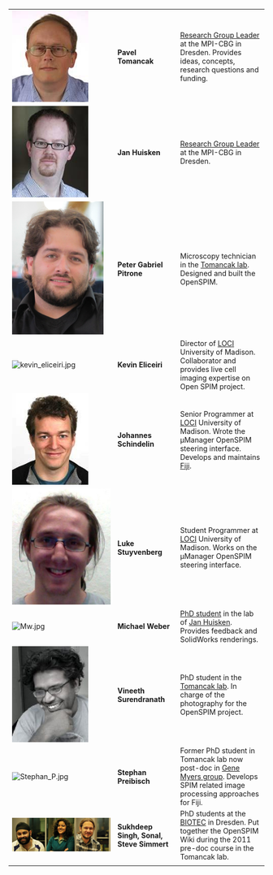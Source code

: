 ---
---
|                                                                      |                                          |                                                                                                                                                                                  |
| -------------------------------------------------------------------- | ---------------------------------------- | -------------------------------------------------------------------------------------------------------------------------------------------------------------------------------- |
| ![Pavel.jpg](Pavel.jpg "Pavel.jpg")                                  | **Pavel Tomancak**                       | [Research Group Leader](http://www.mpi-cbg.de/research/research-groups/pavel-tomancak.html) at the MPI-CBG in Dresden. Provides ideas, concepts, research questions and funding. |
| ![Jan.jpg](Jan.jpg "Jan.jpg")                                        | **Jan Huisken**                          | [Research Group Leader](http://www.mpi-cbg.de/huisken) at the MPI-CBG in Dresden.                                                                                                |
| ![PeterGPitrone.png](PeterGPitrone.png "PeterGPitrone.png")          | **Peter Gabriel Pitrone**                | Microscopy technician in the [Tomancak lab](http://www.mpi-cbg.de/research/research-groups/pavel-tomancak.html). Designed and built the OpenSPIM.                                |
| ![kevin\_eliceiri.jpg](kevin_eliceiri.jpg "kevin_eliceiri.jpg")      | **Kevin Eliceiri**                       | Director of [LOCI](http://loci.wisc.edu/) University of Madison. Collaborator and provides live cell imaging expertise on Open SPIM project.                                     |
| ![Johannes.jpg](Johannes.jpg "Johannes.jpg")                         | **Johannes Schindelin**                  | Senior Programmer at [LOCI](http://loci.wisc.edu/) University of Madison. Wrote the µManager OpenSPIM steering interface. Develops and maintains [Fiji](http://fiji.sc).         |
| ![lukestuyvenberg.jpeg](lukestuyvenberg.jpeg "lukestuyvenberg.jpeg") | **Luke Stuyvenberg**                     | Student Programmer at [LOCI](http://loci.wisc.edu/) University of Madison. Works on the µManager OpenSPIM steering interface.                                                    |
| ![Mw.jpg](Mw.jpg "Mw.jpg")                                           | **Michael Weber**                        | [PhD student](http://www.linkedin.com/profile/view?id=168139148) in the lab of [Jan Huisken](http://www.mpi-cbg.de/huisken). Provides feedback and SolidWorks renderings.        |
| ![Vineeth.jpg](Vineeth.jpg "Vineeth.jpg")                            | **Vineeth Surendranath**                 | PhD student in the [Tomancak lab](http://www.mpi-cbg.de/research/research-groups/pavel-tomancak.html). In charge of the photography for the OpenSPIM project.                    |
| ![Stephan\_P.jpg](Stephan_P.jpg "Stephan_P.jpg")                     | **Stephan Preibisch**                    | Former PhD student in Tomancak lab now post-doc in [Gene Myers group](http://research.janelia.org/myers/). Develops SPIM related image processing approaches for Fiji.           |
| ![Students.jpg](Students.jpg "Students.jpg")                         | **Sukhdeep Singh, Sonal, Steve Simmert** | PhD students at the [BIOTEC](http://www.biotec.tu-dresden.de/) in Dresden. Put together the OpenSPIM Wiki during the 2011 pre-doc course in the Tomancak lab.                    |
|                                                                      |                                          |                                                                                                                                                                                  |
